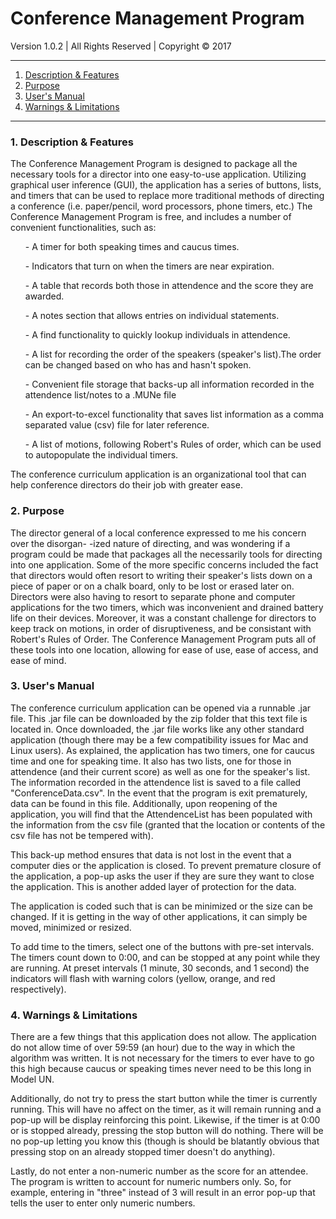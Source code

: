 # Conference Management Program
Version 1.0.2 | All Rights Reserved | Copyright © 2017

-------------------------------------------------------------------------------------------

1. <a href="#Features">Description & Features</a> 
2. <a href="#Purpose">Purpose</a>
3. <a href="#Manual">User's Manual</a>
4. <a href="#Limits">Warnings & Limitations</a>

--------------------------------------------------------------------------------------------

<h3>1. <a name="Features">Description & Features</a></h3>

The Conference Management Program is designed to package all the necessary tools 
for a director into one easy-to-use application. Utilizing graphical user inference (GUI),
the application has a series of buttons, lists, and timers that can be used to replace
more traditional methods of directing a conference (i.e. paper/pencil, word processors,
phone timers, etc.) The Conference Management Program is free, and includes a number of
convenient functionalities, such as:

<ul>-  A timer for both speaking times and caucus times.</ul>
<ul>-  Indicators that turn on when the timers are near expiration.</ul>
<ul>-  A table that records both those in attendence and the score they are awarded.</ul>
<ul>-  A notes section that allows entries on individual statements.</ul>
<ul>-  A find functionality to quickly lookup individuals in attendence.</ul>
<ul>-  A list for recording the order of the speakers (speaker's list).The order can 
	   be changed based on who has and hasn't spoken.</ul>
<ul>-  Convenient file storage that backs-up all information recorded in the attendence 
	   list/notes to a .MUNe file</ul>
<ul>-  An export-to-excel functionality that saves list information as a comma
	   separated value (csv) file for later reference.</ul>
<ul>-  A list of motions, following Robert's Rules of order, which can be used to 
	   autopopulate the individual timers.</ul>

The conference curriculum application is an organizational tool that can help conference
directors do their job with greater ease.



<h3>2. <a name="Purpose">Purpose</a></h3>

The director general of a local conference expressed to me his concern over the disorgan-
-ized nature of directing, and was wondering if a program could be made that packages all 
the necessarily tools for directing into one application. Some of the more specific
concerns included the fact that directors would often resort to writing their speaker's
lists down on a piece of paper or on a chalk board, only to be lost or erased later on. 
Directors were also having to resort to separate phone and computer applications for the
two timers, which was inconvenient and drained battery life on their devices. Moreover,
it was a constant challenge for directors to keep track on motions, in order of
disruptiveness, and be consistant with Robert's Rules of Order. The Conference Management
Program puts all of these tools into one location, allowing for ease of use, ease of
access, and ease of mind.



<h3>3. <a name="Manual">User's Manual</a></h3>

The conference curriculum application can be opened via a runnable .jar file. This .jar
file can be downloaded by the zip folder that this text file is located in. Once
downloaded, the .jar file works like any other standard application (though there may be
a few compatibility issues for Mac and Linux users). As explained, the application has two
timers, one for caucus time and one for speaking time. It also has two lists, one for 
those in attendence (and their current score) as well as one for the speaker's list. The
information recorded in the attendence list is saved to a file called 
"ConferenceData.csv". In the event that the program is exit prematurely, data can be
found in this file. Additionally, upon reopening of the application, you will find that 
the AttendenceList has been populated with the information from the csv file (granted
that the location or contents of the csv file has not be tempered with).

This back-up method ensures that data is not lost in the event that a computer dies or
the application is closed. To prevent premature closure of the application, a pop-up
asks the user if they are sure they want to close the application. This is another added
layer of protection for the data. 

The application is coded such that is can be minimized or the size can be changed. If it
is getting in the way of other applications, it can simply be moved, minimized or
resized. 

To add time to the timers, select one of the buttons with pre-set intervals. The timers
count down to 0:00, and can be stopped at any point while they are running. At preset
intervals (1 minute, 30 seconds, and 1 second) the indicators will flash with warning
colors (yellow, orange, and red respectively). 



<h3>4. <a name="Limits">Warnings & Limitations</a></h3>

There are a few things that this application does not allow. The application do not allow
time of over 59:59 (an hour) due to the way in which the algorithm was written. It is not
necessary for the timers to ever have to go this high because caucus or speaking times 
never need to be this long in Model UN.

Additionally, do not try to press the start button while the timer is currently running.
This will have no affect on the timer, as it will remain running and a pop-up will be 
display reinforcing this point. Likewise, if the timer is at 0:00 or is stopped already,
pressing the stop button will do nothing. There will be no pop-up letting you know this 
(though is should be blatantly obvious that pressing stop on an already stopped timer
doesn't do anything).

Lastly, do not enter a non-numeric number as the score for an attendee. The program is 
written to account for numeric numbers only. So, for example, entering in "three" instead
of 3 will result in an error pop-up that tells the user to enter only numeric numbers.



